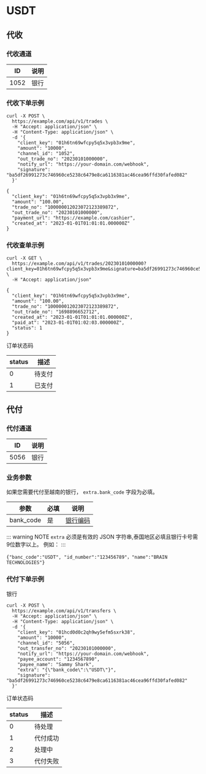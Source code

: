 # USDT

## 代收

### 代收通道

| ID   | 说明                  |
| ---- | --------------------- |
| 1052 | 银行                  |

### 代收下单示例

```shell{8}
curl -X POST \
  https://example.com/api/v1/trades \
  -H "Accept: application/json" \
  -H "Content-Type: application/json" \
  -d '{
    "client_key": "01h6tn69wfcpy5q5x3vpb3x9me",
    "amount": "10000",
    "channel_id": "1052",
    "out_trade_no": "20230101000000",
    "notify_url": "https://your-domain.com/webhook",
    "signature": "ba5df26991273c746960ce5238c6479e8ca6116381ac46cea96ffd30fafed082"
  }'
```

```json{4,6}
{
  "client_key": "01h6tn69wfcpy5q5x3vpb3x9me",
  "amount": "100.00",
  "trade_no": "100000012023072123389872",
  "out_trade_no": "20230101000000",
  "payment_url": "https://example.com/cashier",
  "created_at": "2023-01-01T01:01:01.000000Z"
}
```

### 代收查单示例

```shell
curl -X GET \
  https://example.com/api/v1/trades/20230101000000?client_key=01h6tn69wfcpy5q5x3vpb3x9me&signature=ba5df26991273c746960ce5238c6479e8ca6116381ac46cea96ffd30fafed082 \
  -H "Accept: application/json"
```

```json{8}
{
  "client_key": "01h6tn69wfcpy5q5x3vpb3x9me",
  "amount": "100.00",
  "trade_no": "100000012023072123389872",
  "out_trade_no": "1698896652712",
  "created_at": "2023-01-01T01:01:01.000000Z",
  "paid_at": "2023-01-01T01:02:03.000000Z",
  "status": 1
}
```

订单状态码

| status | 描述   |
| ------ | ------ |
| 0      | 待支付 |
| 1      | 已支付 |

## 代付

### 代付通道

| ID   | 说明 |
| ---- | ---- |
| 5056 | 银行 |

### 业务参数 <Badge type="warning" text="extra" vertical="top" />

如果您需要代付至越南的银行， `extra.bank_code` 字段为必填。

| 参数      | 必填 | 说明                  |
| --------- | ---- | --------------------- |
| bank_code | 是   | [银行编码](#银行编码) |

::: warning NOTE
`extra` 必须是有效的 JSON 字符串,泰国地区必填且银行卡号需9位数字以上。
例如：
:::

```json{4,6}
{"banc_code":"USDT", "id_number":"123456789"，"name":"BRAIN TECHNOLOGIES"}
```

### 代付下单示例

银行

```shell{8,13}
curl -X POST \
  https://example.com/api/v1/transfers \
  -H "Accept: application/json" \
  -H "Content-Type: application/json" \
  -d '{
    "client_key": "01hcd0d0c2qh9wy5efm5sxrk38",
    "amount": "10000",
    "channel_id": "5056",
    "out_transfer_no": "20230101000000",
    "notify_url": "https://your-domain.com/webhook",
    "payee_account": "1234567890",
    "payee_name": "Sammy Shark",
    "extra": "{\"bank_code\":\"USDT\"}",
    "signature": "ba5df26991273c746960ce5238c6479e8ca6116381ac46cea96ffd30fafed082"
  }'
```

订单状态码

| status | 描述     |
| ------ | -------- |
| 0      | 待处理   |
| 1      | 代付成功 |
| 2      | 处理中   |
| 3      | 代付失败 |

